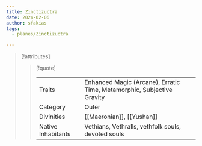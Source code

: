 ```yaml
---
title: Zinctizuctra
date: 2024-02-06
author: sfakias
tags:
  - planes/Zinctizuctra

---
```

> [!attributes]
> 
> > [!quote]
> >
> > | | |
> > | --- | --- |
> > | Traits |  Enhanced Magic (Arcane), Erratic Time, Metamorphic, Subjective Gravity |
> > | Category | Outer |
> > | Divinities | [[Maeronian]], [[Yushan]] |
> > | Native Inhabitants | Vethians, Vethralls, vethfolk souls, devoted souls |